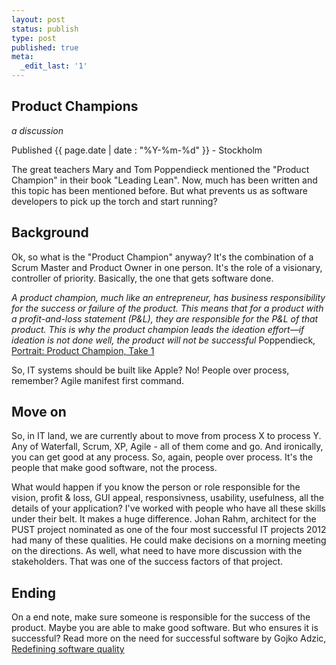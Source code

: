 ```yaml
---
layout: post
status: publish
type: post
published: true
meta:
  _edit_last: '1'
---
```


## Product Champions ## 
_a discussion_




<p class="meta">Published {{ page.date | date : "%Y-%m-%d" }}</span> - Stockholm</p>

The great teachers Mary and Tom Poppendieck mentioned the "Product Champion" in their book "Leading Lean". Now, much has been written and this topic has been mentioned before. But what prevents us as software developers to pick up the torch and start running?

Background
----------
Ok, so what is the "Product Champion" anyway? It's the combination of a Scrum Master and Product Owner in one person. It's the role of a visionary, controller of priority. Basically, the one that gets software done. 

_A product champion, much like an entrepreneur, has business responsibility for the success or failure of the product. This means that for a product with a profit-and-loss statement (P&L), they are responsible for the P&L of that product. This is why the product champion leads the ideation effort—if ideation is not done well, the product will not be successful_ Poppendieck, [Portrait: Product Champion, Take 1](http://www.informit.com/articles/article.aspx?p=1409811&seqNum=6)

So, IT systems should be built like Apple? No! People over process, remember? Agile manifest first command.

Move on
-------
So, in IT land, we are currently about to move from process X to process Y. Any of Waterfall, Scrum, XP, Agile - all of them come and go. And ironically, you can get good at any process. So, again, people over process. It's the people that make good software, not the process. 

What would happen if you know the person or role responsible for the vision, profit & loss, GUI appeal, responsivness, usability, usefulness, all the details of your application? I've worked with people who have all these skills under their belt. It makes a huge difference. Johan Rahm, architect for the PUST project nominated as one of the four most successful IT projects 2012 had many of these qualities. He could make decisions on a morning meeting on the directions. As well, what need to have more discussion with the stakeholders. That was one of the success factors of that project.

Ending
------
On a end note, make sure someone is responsible for the success of the product. Maybe you are able to make good software. But who ensures it is successful? Read more on the need for successful software by Gojko Adzic, [Redefining software quality](http://gojko.net/2012/05/08/redefining-software-quality/)
